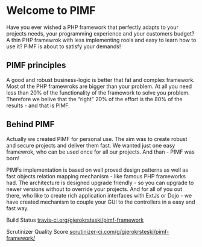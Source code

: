 # Welcome to PIMF

Have you ever wished a PHP framework that perfectly adapts to your projects needs, your programming experience and your
customers budget? A thin PHP framewrok with less implementing rools and easy to learn how to use it? PIMF is about to satisfy your demands!

## PIMF principles
A good and robust business-logic is better that fat and complex framework. Most of the PHP framewroks are bigger than your
problem. At all you need less than 20% of the functionality of the framework to solve you problem. Therefore we belive that
the “right” 20% of the effort is the 80% of the results - and that is PIMF.

## Behind PIMF
Actually we created PIMF for personal use. The aim was to create robust and secure projects and deliver them fast. We wanted
just one easy framewrok, who can be used once for all  our projects. And than - PIMF was born!

PIMFs implementation is based on well proved design patterns as well as fast objects relation mapping mechanism - like famous
PHP frameworks had. The architecture is designed upgrade friendly - so you can upgrade to newer versions without to override your
projects. And for all of you out there, who like to create rich application interfaces with ExtJs or Dojo - we have created
mechanism to couple your GUI to the controllers in a easy and fast way.

Build Status [travis-ci.org/gjerokrsteski/pimf-framework](https://travis-ci.org/gjerokrsteski/pimf-framework)

Scrutinizer Quality Score [scrutinizer-ci.com/g/gjerokrsteski/pimf-framework/](https://scrutinizer-ci.com/g/gjerokrsteski/pimf-framework/)
